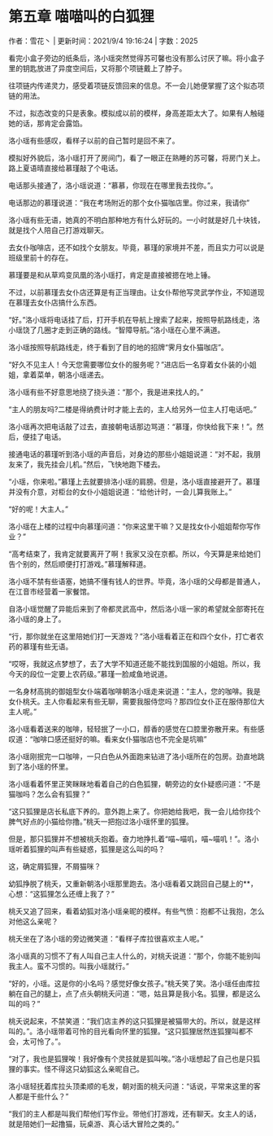 # 第五章 喵喵叫的白狐狸

作者：雪花丶 | 更新时间：2021/9/4 19:16:24 | 字数：2025

看完小盒子旁边的纸条后，洛小瑶突然觉得苏可馨也没有那么讨厌了嘛。将小盒子里的钥匙放进了异度空间后，又将那个项链戴上了脖子。

往项链内传递灵力，感受着项链反馈回来的信息。不一会儿她便掌握了这个拟态项链的用法。

不过，拟态改变的只是表象。模拟成以前的模样，身高差距太大了。如果有人触碰她的话，那肯定会露馅。

洛小瑶有些感叹，看样子以前的自己暂时是回不来了。

模拟好外貌后，洛小瑶打开了房间门，看了一眼正在熟睡的苏可馨，将房门关上。路上夏语晴直接给慕瑾敲了个电话。

电话那头接通了，洛小瑶说道：“慕慕，你现在在哪里我去找你。”。

电话那边的慕瑾说道：“我在考场附近的那个女仆猫咖店里。你过来，我请你”

洛小瑶有些无语，她真的不明白那种地方有什么好玩的。一小时就是好几十块钱，就是找个人陪自己打游戏聊天。

去女仆咖啡店，还不如找个女朋友。毕竟，慕瑾的家境并不差，而且实力可以说是班级里前十的存在。

慕瑾要是和从草鸡变凤凰的洛小瑶打，肯定是直接被摁在地上锤。

不过，以前慕瑾去女仆店还算是有正当理由。让女仆帮他写灵武学作业，不知道现在慕瑾去女仆店搞什么东西。

“好。”洛小瑶将电话挂了后，打开手机在导航上搜索了起来，按照导航路线走，洛小瑶饶了几圈才走到正确的路线。“智障导航。”洛小瑶在心里不满道。

洛小瑶按照导航路线走，终于看到了目的地的招牌“霁月女仆猫咖店”。

“好久不见主人！今天您需要哪位女仆的服务呢？”进店后一名穿着女仆装的小姐姐，拿着菜单，朝洛小瑶递去。

洛小瑶有些不好意思地挠了挠头道：“那个，我是进来找人的。”

“主人的朋友吗?二楼是得纳费计时才能上去的，主人给另外一位主人打电话吧。”

洛小瑶再次把电话敲了过去，直接朝电话那边骂道：“慕瑾，你快给我下来！”。然后，便挂了电话。

接通电话的慕瑾听到洛小瑶的声音后，对身边的那些小姐姐说道：“对不起，我朋友来了，我先挂会儿机。”然后，飞快地跑下楼去。

“小瑶，你来啦。”慕瑾上去就要排洛小瑶的肩膀。但是，洛小瑶直接避开了。慕瑾并没有介意，对柜台的女仆小姐姐说道：“给他计时，一会儿算我账上。”

“好的呢！大主人。”

洛小瑶在上楼的过程中向慕瑾问道：“你来这里干嘛？又是找女仆小姐姐帮你写作业？”

“高考结束了，我肯定就要离开了啊！我家又没在京都。所以，今天算是来给她们告个别的，然后顺便打打游戏。”慕瑾解释道。

洛小瑶不禁有些语塞，她搞不懂有钱人的世界。毕竟，洛小瑶的父母都是普通人，在江音市经营着一家餐馆。

自洛小瑶觉醒了异能后来到了帝都灵武高中，然后洛小瑶一家的希望就全部寄托在洛小瑶的身上了。

“行，那你就坐在这里陪她们打一天游戏？”洛小瑶看着正在和四个女仆，打亡者农药的慕瑾有些无语。

“哎呀，我就这点梦想了，去了大学不知道还能不能找到国服的小姐姐。所以，我今天的段位一定要上农药级。”慕瑾一脸咸鱼地说道。

一名身材高挑的御姐型女仆端着咖啡朝洛小瑶走来说道：“主人，您的咖啡。我是女仆桃夭。主人你看起来有些无聊，需要我服侍您吗？那四位女仆正在服侍那位大主人呢。”

洛小瑶看着送来的咖啡，轻轻抿了一小口，醇香的感觉在口腔里弥散开来。有些感叹道：“咖啡口感还挺好的嘛。看来女仆猫咖店也不完全是坑嘛”

洛小瑶刚抿完一口咖啡，一只白色从外面跑来钻进了洛小瑶所在的包房。劲直地跳到了洛小瑶的怀里。

洛小瑶看着怀里正笑眯眯地看着自己的白色狐狸，朝旁边的女仆疑惑问道：“不是猫咖吗？怎么会有狐狸？”

“这只狐狸是店长私底下养的。意外跑上来了。你把她给我吧，我一会儿给你找个脾气好点的小猫给你撸。”桃夭一把抱过洛小瑶怀里的狐狸。

但是，那只狐狸并不想被桃夭抱着。奋力地挣扎着“喵~喵叽，喵~喵叽！”。洛小瑶听着狐狸的叫声有些疑惑，狐狸是这么叫的吗？

这，确定屑狐狸，不屑猫咪？

幼狐挣脱了桃夭，又重新朝洛小瑶那里跑去。洛小瑶看着又跳回自己腿上的**，心想：“这狐狸怎么还缠上我了？”

桃夭又追了回来，看着幼狐对洛小瑶亲昵的模样。有些气愤：抱都不让我抱，怎么对他这么亲呢？

桃夭坐在了洛小瑶的旁边微笑道：“看样子库拉很喜欢主人呢。”

洛小瑶真的习惯不了有人叫自己主人什么的，对桃夭说道：“那个，你能不能别叫我主人。蛮不习惯的。叫我小瑶就行。”

“好的，小瑶。这是你的小名吗？感觉好像女孩子。”桃夭笑了笑。洛小瑶任由库拉躺在自己的腿上，点了点头朝桃夭问道：“嗯，姑且算是我小名。狐狸，都是这么叫的吗？”

桃夭说起来，不禁笑道：“我们店主养的这只狐狸是被猫带大的。所以，就是这样叫的。”。洛小瑶带着可怜的目光看向怀里的狐狸。“这只狐狸居然连狐狸叫都不会，太可怜了。”。

“对了，我也是狐狸唉！我好像有个灵技就是狐叫唉。”洛小瑶想起了自己也是只狐狸的事实。怪不得这只幼狐这么亲昵自己。

洛小瑶轻抚着库拉头顶柔顺的毛发，朝对面的桃夭问道：“话说，平常来这里的客人都是干些什么？”

“我们的主人都是叫我们帮他们写作业。带他们打游戏，还有聊天。女主人的话，就是陪她们一起撸猫，玩桌游、真心话大冒险之类的。”

